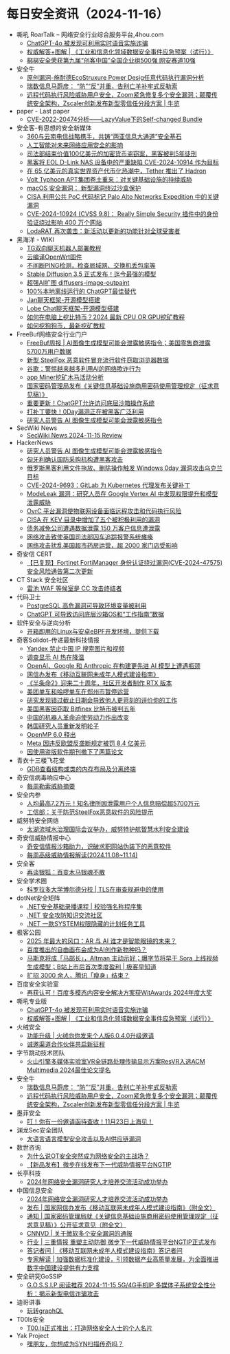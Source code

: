 # 每日安全资讯（2024-11-16）

- 嘶吼 RoarTalk – 网络安全行业综合服务平台,4hou.com
  - [ChatGPT-4o 被发现可利用实时语音实施诈骗](https://www.4hou.com/posts/l08J)
  - [权威解答+图解 | 《工业和信息化领域数据安全事件应急预案（试行）》](https://www.4hou.com/posts/jBLY)
  - [梆梆安全荣获第九届“创客中国”全国企业组500强 网安赛道10强](https://www.4hou.com/posts/kgDr)
- 安全牛
  - [原创漏洞-施耐德EcoStruxure Power Desig任意代码执行漏洞分析](https://www.aqniu.com/vendor/107143.html)
  - [瑞数信息马蔚彦： “防”“反”并重，告别亡羊补牢式反勒索](https://www.aqniu.com/vendor/107138.html)
  - [远程代码执行风险威胁用户安全，Zoom紧急修复多个安全漏洞；颠覆传统安全架构，Zscaler创新发布新型零信任分段方案 | 牛览](https://www.aqniu.com/vendor/107137.html)
- paper - Last paper
  - [CVE-2022-20474分析——LazyValue下的Self-changed Bundle](https://paper.seebug.org/3237/)
- 安全客-有思想的安全新媒体
  - [360与云南电信战略携手，共铸“两亚信息大通道”安全基石](https://www.anquanke.com/post/id/301912)
  - [人工智能对未来网络应用安全的影响](https://www.anquanke.com/post/id/301907)
  - [司法部结束价值100亿美元的加密货币盗窃案，黑客被判5年徒刑](https://www.anquanke.com/post/id/301902)
  - [黑客将 EOL D-Link NAS 设备中的严重缺陷 CVE-2024-10914 作为目标](https://www.anquanke.com/post/id/301899)
  - [在 65 亿美元的真实世界资产代币化热潮中，Tether 推出了 Hadron](https://www.anquanke.com/post/id/301896)
  - [Volt Typhoon APT集团卷土重来：对关键基础设施的持续威胁](https://www.anquanke.com/post/id/301893)
  - [macOS 安全漏洞： 新型漏洞绕过沙盒保护](https://www.anquanke.com/post/id/301890)
  - [CISA 利用公共 PoC 代码标记 Palo Alto Networks Expedition 中的关键漏洞](https://www.anquanke.com/post/id/301886)
  - [CVE-2024-10924 (CVSS 9.8)： Really Simple Security 插件中的身份验证绕过影响 400 万个网站](https://www.anquanke.com/post/id/301883)
  - [LodaRAT 再次袭击：新活动以更新的功能针对全球受害者](https://www.anquanke.com/post/id/301880)
- 黑海洋 - WIKI
  - [TG双向聊天机器人部署教程](https://www.upx8.com/4416)
  - [云编译OpenWrt固件](https://www.upx8.com/4415)
  - [不间断PING检测，检查局域网、交换机丢包率等](https://www.upx8.com/4414)
  - [Stable Diffusion 3.5 正式发布！迄今最强的模型](https://www.upx8.com/4413)
  - [超强AI扩图 diffusers-image-outpaint](https://www.upx8.com/4412)
  - [100%本地离线运行的 ChatGPT最佳替代](https://www.upx8.com/4411)
  - [Jan聊天框架-开源模型搭建](https://www.upx8.com/4410)
  - [Lobe Chat聊天框架-开源模型搭建](https://www.upx8.com/4409)
  - [如何在电脑上挖比特币？2024 最新 CPU OR GPU挖矿教程](https://www.upx8.com/4408)
  - [如何挖狗狗币，最新挖矿教程](https://www.upx8.com/4406)
- FreeBuf网络安全行业门户
  - [FreeBuf周报 | AI图像生成模型可能会泄露敏感指令；美国零售商泄露5700万用户数据](https://www.freebuf.com/news/415397.html)
  - [新型 SteelFox 恶意软件冒充流行软件窃取浏览器数据](https://www.freebuf.com/news/415390.html)
  - [谷歌：警惕越来越多利用AI的网络欺诈行为](https://www.freebuf.com/news/415387.html)
  - [app Miner挖矿木马活动分析](https://www.freebuf.com/articles/network/415382.html)
  - [国家密码管理局发布《关键信息基础设施商用密码使用管理规定（征求意见稿）》](https://www.freebuf.com/news/415368.html)
  - [重要更新！ChatGPT允许访问底层沙箱操作系统](https://www.freebuf.com/news/415367.html)
  - [打补丁要快！0Day漏洞正在被黑客广泛利用](https://www.freebuf.com/news/415362.html)
  - [研究人员警告 AI 图像生成模型可能会泄露敏感指令](https://www.freebuf.com/news/415336.html)
- SecWiki News
  - [SecWiki News 2024-11-15 Review](http://www.sec-wiki.com/?2024-11-15)
- HackerNews
  - [研究人员警告 AI 图像生成模型可能会泄露敏感指令](https://hackernews.cc/archives/56119)
  - [匈牙利确认国防采购机构遭黑客攻击](https://hackernews.cc/archives/56116)
  - [俄罗斯黑客利用文件拖放、删除操作触发 Windows 0day 漏洞攻击乌克兰目标](https://hackernews.cc/archives/56110)
  - [CVE-2024-9693：GitLab 为 Kubernetes 代理发布关键补丁](https://hackernews.cc/archives/56108)
  - [ModeLeak 漏洞：研究人员在 Google Vertex AI 中发现权限提升和模型泄露威胁](https://hackernews.cc/archives/56106)
  - [OvrC 平台漏洞使物联网设备面临远程攻击和代码执行风险](https://hackernews.cc/archives/56104)
  - [CISA 在 KEV 目录中增加了五个被积极利用的漏洞](https://hackernews.cc/archives/56102)
  - [债务减免公司遭遇数据泄露 150 万客户信息遭泄露](https://hackernews.cc/archives/56100)
  - [网络攻击致使英国司法部囚车追踪报警系统瘫痪](https://hackernews.cc/archives/56096)
  - [网络攻击扰乱美国超市药房运营，超 2000 家门店受影响](https://hackernews.cc/archives/56092)
- 奇安信 CERT
  - [【已复现】Fortinet FortiManager 身份认证绕过漏洞(CVE-2024-47575)安全风险通告第二次更新](https://mp.weixin.qq.com/s?__biz=MzU5NDgxODU1MQ==&mid=2247502432&idx=1&sn=d3405bf69adda60e3be13962d038b6aa&chksm=fe79eef8c90e67eead814333282edff4d7e247d6ba9e9ba1895fff6354e808e4fa84048a0cd1&scene=58&subscene=0#rd)
- CT Stack 安全社区
  - [雷池 WAF 等候室是 CC 攻击终结者](https://mp.weixin.qq.com/s?__biz=MzIzOTE1ODczMg==&mid=2247499317&idx=1&sn=3ff32f9e22450999f088a657c01bfc97&chksm=e92cea96de5b6380b71f3113811097050a69e3f54e09bfcfe549ad5a1af5b95c015831ba3c86&scene=58&subscene=0#rd)
- 代码卫士
  - [PostgreSQL 高危漏洞可导致环境变量被利用](https://mp.weixin.qq.com/s?__biz=MzI2NTg4OTc5Nw==&mid=2247521498&idx=1&sn=f0af27f6b0e814c92846ea129bcee155&chksm=ea94a5b0dde32ca62dddf91f42a9fa2b36402ffb856469973f83a6a88e24d6910dcc53072ef4&scene=58&subscene=0#rd)
  - [ChatGPT 可导致访问底层沙箱OS和“工作指南”数据](https://mp.weixin.qq.com/s?__biz=MzI2NTg4OTc5Nw==&mid=2247521498&idx=2&sn=d1ee6927e83d0198a631936e3f951bf2&chksm=ea94a5b0dde32ca65918206a6158e12b4ad9e9fbc25faad3708195c73b0d6f44868629b54b48&scene=58&subscene=0#rd)
- 软件安全与逆向分析
  - [开箱即用的Linux与安卓eBPF开发环境，提供下载](https://mp.weixin.qq.com/s?__biz=MzU3MTY5MzQxMA==&mid=2247484706&idx=1&sn=ca7e2029f5fcc1d95c4985a4b6900d40&chksm=fcdd052fcbaa8c39087a04b723110d3b529b8b2beec3c9b9b0ae10bb7a7c3f9e43408b129ff4&scene=58&subscene=0#rd)
- 奇客Solidot–传递最新科技情报
  - [Yandex 禁止中国 IP 搜索图片和视频](https://www.solidot.org/story?sid=79791)
  - [调查显示 AI 热在降温](https://www.solidot.org/story?sid=79790)
  - [OpenAI、Google 和 Anthropic 在构建更先进 AI 模型上遭遇瓶颈](https://www.solidot.org/story?sid=79789)
  - [网信办发布《移动互联网未成年人模式建设指南》](https://www.solidot.org/story?sid=79788)
  - [《半条命2》迎来二十周年，社区开发者制作 RTX 版本](https://www.solidot.org/story?sid=79787)
  - [美团单车和哈啰单车在郑州市暂停运营](https://www.solidot.org/story?sid=79786)
  - [研究发现错过截止日期会导致他人更苛刻的评价你的工作](https://www.solidot.org/story?sid=79785)
  - [美国黑客因窃取 Bitfinex 比特币被判五年](https://www.solidot.org/story?sid=79784)
  - [中国的机器人革命迫使劳动力作出改变](https://www.solidot.org/story?sid=79783)
  - [韩国研究人员重新发明轮子](https://www.solidot.org/story?sid=79782)
  - [OpenMP 6.0 释出](https://www.solidot.org/story?sid=79781)
  - [Meta 因违反欧盟反垄断规定被罚 8.4 亿美元](https://www.solidot.org/story?sid=79780)
  - [因使用盗版软件期刊撤下了两篇论文](https://www.solidot.org/story?sid=79779)
- 青衣十三楼飞花堂
  - [GDB查看结构或类的内存布局及分离终端](https://mp.weixin.qq.com/s?__biz=MzUzMjQyMDE3Ng==&mid=2247487732&idx=1&sn=9e7e2ec905f0242b01f9ebdc5d4a5d6e&chksm=fab2d3cbcdc55addc024811a12349490612b1acdf7d11b4a65bd331bbc3bff46b8eb649ea5a1&scene=58&subscene=0#rd)
- 奇安信病毒响应中心
  - [每周勒索威胁摘要](https://mp.weixin.qq.com/s?__biz=MzI5Mzg5MDM3NQ==&mid=2247497779&idx=1&sn=2e293b0b0ab44b7d4c5f2fefe2aba41d&chksm=ec69881bdb1e010d45e2e67c42a409768007c721e1a86f2768f07968f4e4389f60beb82bc6a4&scene=58&subscene=0#rd)
- 安全内参
  - [人均最高7.2万元！知名律所因泄露用户个人信息赔偿超5700万元](https://mp.weixin.qq.com/s?__biz=MzI4NDY2MDMwMw==&mid=2247513089&idx=1&sn=17afaa65dd1ce580f0eeb062b6c3e13a&chksm=ebfaf321dc8d7a37fc86fffa1d0f74092bd91c1247d30396036ef41d5fbe986d300429806fb2&scene=58&subscene=0#rd)
  - [工信部：关于防范SteelFox恶意软件的风险提示](https://mp.weixin.qq.com/s?__biz=MzI4NDY2MDMwMw==&mid=2247513089&idx=2&sn=6b37f57636b9dfd56765f79693b8a9be&chksm=ebfaf321dc8d7a3727ece59ec343e25e50e9e0edd149d15d99a40c38659e29945169c87e3c71&scene=58&subscene=0#rd)
- 威努特安全网络
  - [太湖流域水治理国际会议举办，威努特护航智慧水利安全建设](https://mp.weixin.qq.com/s?__biz=MzAwNTgyODU3NQ==&mid=2651128822&idx=1&sn=d0652fc31ba88793ceeacfef8b23145c&chksm=80e71946b79090504695a857f016ae8da146ef4383e9bcd88f0b1d7909df324752995105650d&scene=58&subscene=0#rd)
- 奇安信威胁情报中心
  - [奇安信情报沙箱助力，识破求职网站伪装下的恶意软件](https://mp.weixin.qq.com/s?__biz=MzI2MDc2MDA4OA==&mid=2247513070&idx=1&sn=7d42871fa4b0cd9c05a95e4636aff6dc&chksm=ea664499dd11cd8fb7f02f9dc41aa78fb89adb5d9b4809018358a7263d68352e0964ee19d594&scene=58&subscene=0#rd)
  - [每周高级威胁情报解读(2024.11.08~11.14)](https://mp.weixin.qq.com/s?__biz=MzI2MDc2MDA4OA==&mid=2247513070&idx=2&sn=f22c403ace7d85f434c2b88bedb02e23&chksm=ea664499dd11cd8f73ad277e884d54498cd3e0a15dc90063459428b57465e2d549ac876f94b7&scene=58&subscene=0#rd)
- 安全客
  - [再谈银狐：百变木马银魂不散](https://mp.weixin.qq.com/s?__biz=MzA5ODA0NDE2MA==&mid=2649787412&idx=1&sn=60eff1e08431344a99a3ffccc62c30a7&chksm=8893bc7bbfe4356d51011ad580c70ae32c417b88f2ccad115db203a5931194d09b1cae62475d&scene=58&subscene=0#rd)
- 安全学术圈
  - [科罗拉多大学博尔德分校 | TLS在审查规避中的使用](https://mp.weixin.qq.com/s?__biz=MzU5MTM5MTQ2MA==&mid=2247491379&idx=1&sn=cb353c09c933eb1a0f0f530405f99c85&chksm=fe2ee0b8c95969aec5786c80c4e3f2bd2cb5d94302df28b7c0bdba0e08008afb42903cc6531a&scene=58&subscene=0#rd)
- dotNet安全矩阵
  - [.NET安全基础录播课程 | 校验强名称程序集](https://mp.weixin.qq.com/s?__biz=MzUyOTc3NTQ5MA==&mid=2247496699&idx=1&sn=975974777349bf2388703fdfa955d464&chksm=fa595d16cd2ed40066a26f15136d4bed3c54fe359c013b048f7fd8475930918cb961610a7fd1&scene=58&subscene=0#rd)
  - [.NET 安全攻防知识交流社区](https://mp.weixin.qq.com/s?__biz=MzUyOTc3NTQ5MA==&mid=2247496699&idx=2&sn=ce1d00b3cd9873c122c2acb791ae3db1&chksm=fa595d16cd2ed400f9b4e13cc1a52c75ae80229d20ca90b6e947324a054493a8edc7f25d0067&scene=58&subscene=0#rd)
  - [.NET 一款SYSTEM权限隐藏的计划任务工具](https://mp.weixin.qq.com/s?__biz=MzUyOTc3NTQ5MA==&mid=2247496699&idx=3&sn=613953b5a455139032bafe6b11584d22&chksm=fa595d16cd2ed400533931f3c0a1924c1707916a5757e7ef19a9e6ce7af38e6aeea44cce7fba&scene=58&subscene=0#rd)
- 极客公园
  - [2025 年最大的风口：AR 与 AI 谁才是智能眼镜的未来？](https://mp.weixin.qq.com/s?__biz=MTMwNDMwODQ0MQ==&mid=2653063849&idx=1&sn=88a4fcdd52b1d10016a8ab89923a4229&chksm=7e57f71f49207e0908548bd332936b282eead633bd1304c66f10825102e660983c8551c3ff6b&scene=58&subscene=0#rd)
  - [百度推出的自由画布会成为AI创作新物种吗？](https://mp.weixin.qq.com/s?__biz=MTMwNDMwODQ0MQ==&mid=2653063849&idx=2&sn=416b172e3b9095118cffa727e59679a4&chksm=7e57f71f49207e09e22f9dd308bf825d53020db92753f340a3ab0505d7cf4deece1b02e5c0c6&scene=58&subscene=0#rd)
  - [马斯克将成「马部长」，Altman 主动示好；曝字节将早于 Sora 上线视频生成模型；B站上市后首次季度盈利 | 极客早知道](https://mp.weixin.qq.com/s?__biz=MTMwNDMwODQ0MQ==&mid=2653063847&idx=1&sn=85ef9ea98dad82b1c231dd66d8498b3c&chksm=7e57f71149207e0700bfa2ea112c3f9a66fd04e3c6f018959eeb26ea68cec2dd31ea36828be1&scene=58&subscene=0#rd)
  - [扩招 3000 余人，腾讯「瘦身」结束？](https://mp.weixin.qq.com/s?__biz=MTMwNDMwODQ0MQ==&mid=2653063847&idx=2&sn=4c9f73afac712bb2d2f0ba91f0ccc4cb&chksm=7e57f71149207e0793c2c48ff2de7848e546dd4f5ebcc5033393ccd6cd1c41c1bdf074b81081&scene=58&subscene=0#rd)
- 百度安全实验室
  - [再获认可！百度多模态内容安全解决方案获WitAwards 2024年度大奖](https://mp.weixin.qq.com/s?__biz=MzA3NTQ3ODI0NA==&mid=2247487451&idx=1&sn=3dff7153272f69b1270740ef0e0758d3&chksm=9f6eaa50a81923460607ca3768d7458478128c90626eda97bd74d2e0bc573b25d9003e36bd70&scene=58&subscene=0#rd)
- 嘶吼专业版
  - [ChatGPT-4o 被发现可利用实时语音实施诈骗](https://mp.weixin.qq.com/s?__biz=MzI0MDY1MDU4MQ==&mid=2247579633&idx=1&sn=202ef7d0fb4bb1fd52a7fda3b040b901&chksm=e91467cbde63eedd846d12f8dfe30f2b0d5d94d3b929c157da3f9c843e8d00c4afd732dde3b1&scene=58&subscene=0#rd)
  - [权威解答+图解 | 《工业和信息化领域数据安全事件应急预案（试行）》](https://mp.weixin.qq.com/s?__biz=MzI0MDY1MDU4MQ==&mid=2247579633&idx=2&sn=390de86237740e3160ecd94293c1c456&chksm=e91467cbde63eedd1bb28ba76cd64580962202185e7ac02778e860afc69a00b56566f7ae20c0&scene=58&subscene=0#rd)
- 火绒安全
  - [功能升级 | 火绒向你发来个人版6.0.4.0升级邀请](https://mp.weixin.qq.com/s?__biz=MzI3NjYzMDM1Mg==&mid=2247520547&idx=1&sn=908adcaa552af3ee3a4cdfe99d6b4900&chksm=eb704f1cdc07c60afd99ebc42db5fd788210eaf776c1db086761e6e6e4e3396b6840281df2d4&scene=58&subscene=0#rd)
  - [诚邀渠道合作伙伴共启新征程](https://mp.weixin.qq.com/s?__biz=MzI3NjYzMDM1Mg==&mid=2247520547&idx=2&sn=b233191cdd0c5211a141936a17d40c00&chksm=eb704f1cdc07c60a1057cdf40f15c5cdfc4b45d257e009c028bcb7d4d551e6c828871ee6d12f&scene=58&subscene=0#rd)
- 字节跳动技术团队
  - [火山引擎多媒体实验室VR全链路处理传输显示方案ResVR入选ACM Multimedia 2024最佳论文提名](https://mp.weixin.qq.com/s?__biz=MzI1MzYzMjE0MQ==&mid=2247511362&idx=1&sn=b1825032127f175afb4e8ee1a8fa0d7b&chksm=e9d366a0dea4efb69a02b029e02f3c8972c5c254611deeae907f27f5496f0e71f43931ab92aa&scene=58&subscene=0#rd)
- 安全牛
  - [瑞数信息马蔚彦： “防”“反”并重，告别亡羊补牢式反勒索](https://mp.weixin.qq.com/s?__biz=MjM5Njc3NjM4MA==&mid=2651133388&idx=1&sn=ada082df5da6e361467b3c1452a48b04&chksm=bd15a51f8a622c09aad9213db30d0efc0543bfb20601b7768750f5123ac113319938359cbcf4&scene=58&subscene=0#rd)
  - [远程代码执行风险威胁用户安全，Zoom紧急修复多个安全漏洞；颠覆传统安全架构，Zscaler创新发布新型零信任分段方案 | 牛览](https://mp.weixin.qq.com/s?__biz=MjM5Njc3NjM4MA==&mid=2651133388&idx=2&sn=8fe7297f29148fa035db128b29e8dc99&chksm=bd15a51f8a622c096ef4441d0b5acb3ee39ef865e5650f4df483a8648b528a3509fe57972cd1&scene=58&subscene=0#rd)
- 墨菲安全
  - [叮！你有一份邀请函待查收！11月23日上海见！](https://mp.weixin.qq.com/s?__biz=MzkwOTM0MjI5NQ==&mid=2247487968&idx=1&sn=3a490c580bdd80ccba2af379815a64f0&chksm=c13d72d8f64afbcef4a0e8b037a2cd7f3366e5ab63337f1298edf588e4a711f241671159fd2e&scene=58&subscene=0#rd)
- 渊龙Sec安全团队
  - [大语言语言模型安全攻击以及AI供应链漏洞](https://mp.weixin.qq.com/s?__biz=Mzg4NTY0MDg1Mg==&mid=2247485595&idx=1&sn=b4c87d04e1659f11fad8f2f125985751&chksm=cfa49360f8d31a76e5d3880e51cd8f9b0ab1df47e86729adf04ea6d1f1202fac72fae5903fbe&scene=58&subscene=0#rd)
- 数世咨询
  - [为什么说OT安全突然成为网络安全的主战场？](https://mp.weixin.qq.com/s?__biz=MzkxNzA3MTgyNg==&mid=2247522750&idx=1&sn=2d17c5ac489ca65cec47bf4ed46b6a3e&chksm=c144eb03f6336215b1f78580ec208034284447e3bbd49002aa5f0379fc049f3d0dae4547d173&scene=58&subscene=0#rd)
  - [【新品发布】微步在线发布下一代威胁情报平台NGTIP](https://mp.weixin.qq.com/s?__biz=MzkxNzA3MTgyNg==&mid=2247522750&idx=2&sn=dea3605a5da766f0bbb4cbec932f1a72&chksm=c144eb03f633621548307ee7a9ec0ccd17aca0d0e35eac43ea8370a41c57d485c8c5f35ca070&scene=58&subscene=0#rd)
- 长亭科技
  - [2024年网络安全漏洞研究人才培养交流活动成功举办](https://mp.weixin.qq.com/s?__biz=MzIwNDA2NDk5OQ==&mid=2651388483&idx=1&sn=070fb6976ee52108d263858115ea9bfd&chksm=8d398bcbba4e02ddbe0183f79c2682bbf1cab54e4ba6bb0697fdc56e297e7303aa9eb938b9e6&scene=58&subscene=0#rd)
- 中国信息安全
  - [2024年网络安全漏洞研究人才培养交流活动成功举办](https://mp.weixin.qq.com/s?__biz=MzA5MzE5MDAzOA==&mid=2664229682&idx=1&sn=06d6932fae0b8e2e54feda32c9c169ab&chksm=8b59e9cbbc2e60dd8d6dc37797f6608494298f22b5250c7326cf864063e039f776f4d7dc0847&scene=58&subscene=0#rd)
  - [发布 | 国家网信办发布《移动互联网未成年人模式建设指南》（附全文）](https://mp.weixin.qq.com/s?__biz=MzA5MzE5MDAzOA==&mid=2664229682&idx=2&sn=0d5b4a931e620cdd61918eb6fe760bf6&chksm=8b59e9cbbc2e60ddda5e5fd2f07738ffc7abcb15a60ac159f337b7ae3704c7d010c418d8235c&scene=58&subscene=0#rd)
  - [通知 | 国家密码管理局就《关键信息基础设施商用密码使用管理规定（征求意见稿）》公开征求意见（附全文）](https://mp.weixin.qq.com/s?__biz=MzA5MzE5MDAzOA==&mid=2664229682&idx=3&sn=ec669f37fdfa60deeac8959d82d5750e&chksm=8b59e9cbbc2e60dda774e3cdba33d1881703bc74b3316714a20c7f5f3b73e3dbd0d78e0fbe4d&scene=58&subscene=0#rd)
  - [CNNVD | 关于微软多个安全漏洞的通报](https://mp.weixin.qq.com/s?__biz=MzA5MzE5MDAzOA==&mid=2664229682&idx=4&sn=4f4906e3ee86b96a4d323bf891efdae0&chksm=8b59e9cbbc2e60dda8a2633578ff2e76d88a3a00e52dba1a54ee0b2b9f554066431871d24cd8&scene=58&subscene=0#rd)
  - [行业 | 三重情报 重塑主动防御 微步下一代威胁情报平台NGTIP正式发布](https://mp.weixin.qq.com/s?__biz=MzA5MzE5MDAzOA==&mid=2664229682&idx=5&sn=1f6a9931df6c71bfab7d54f60657c0e3&chksm=8b59e9cbbc2e60ddb4955a1b0932f189b85110e0ae3e68ea6a3c5f2fae1e5b1f2b1c2aafca2a&scene=58&subscene=0#rd)
  - [答记者问 | 《移动互联网未成年人模式建设指南》答记者问](https://mp.weixin.qq.com/s?__biz=MzA5MzE5MDAzOA==&mid=2664229682&idx=6&sn=7ed4fd890a71b00e761af65d9ffcd685&chksm=8b59e9cbbc2e60dd983f641f1c5583cffceae0c27aacd36b2c7a877ea926ec2fa5c20e0088af&scene=58&subscene=0#rd)
  - [专家解读 | 加强数据标准化建设，引领数据产业高质量发展，为全面推进数字中国建设提供有力支撑](https://mp.weixin.qq.com/s?__biz=MzA5MzE5MDAzOA==&mid=2664229682&idx=7&sn=5ece3b95fb1e3498a2184787978bb29e&chksm=8b59e9cbbc2e60ddc0461a06177914000964f57bbcf409a604c8cb3a6467540695f39d1ee1b2&scene=58&subscene=0#rd)
- 安全研究GoSSIP
  - [G.O.S.S.I.P 阅读推荐 2024-11-15 5G/4G手机IP 多媒体子系统安全性分析：揭示新型电信诈骗攻击](https://mp.weixin.qq.com/s?__biz=Mzg5ODUxMzg0Ng==&mid=2247499205&idx=1&sn=1d73f0f3956a77bf13dd40102e1b544b&chksm=c063d31cf7145a0ac183f1eef8f69ee75ace35abe828e1d7dc0eebcdcb2964901704433bdb64&scene=58&subscene=0#rd)
- 迪哥讲事
  - [玩转graphQL](https://mp.weixin.qq.com/s?__biz=MzIzMTIzNTM0MA==&mid=2247496348&idx=1&sn=1b3f4166bf0729fcc6ba83e064c68060&chksm=e8a5f8ffdfd271e9cbf29fa22eece49e068005cc1c6da1c54d861d4e0dc7b52cafeb4c5a3a19&scene=58&subscene=0#rd)
- T00ls安全
  - [T00.ls正式推出：打造网络安全人士的个人名片](https://mp.weixin.qq.com/s?__biz=Mzg3NzYzODU5NQ==&mid=2247484878&idx=1&sn=f486a42af5c27fb4279d2b4497fde4eb&chksm=cf1ea362f8692a74eb03d9239e214532b5a165d77368f58df3045f09207a7ab1d1bbe716870f&scene=58&subscene=0#rd)
- Yak Project
  - [嘿朋友，你想成为SYN扫描传奇吗？](https://mp.weixin.qq.com/s?__biz=Mzk0MTM4NzIxMQ==&mid=2247524976&idx=1&sn=fd762032a5437797410068fbccab08ca&chksm=c2d11ed4f5a697c2df5970ef95c9005903b06394b87835913e45d9469d7de155b470191887e4&scene=58&subscene=0#rd)
